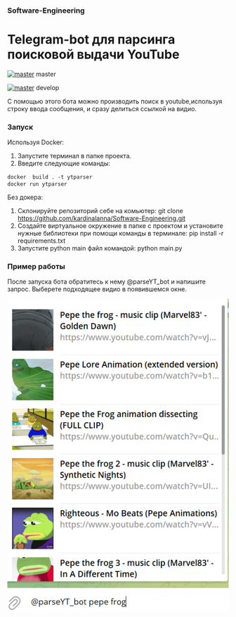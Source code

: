 ### Software-Engineering
# Telegram-bot для парсинга поисковой выдачи YouTube
[![master](https://github.com/kardinalanna/Software-Engineering/actions/workflows/test.yml/badge.svg?branch=master)](https://github.com/kardinalanna/Software-Engineering/actions/workflows/test.yml) master

[![master](https://github.com/kardinalanna/Software-Engineering/actions/workflows/test.yml/badge.svg?branch=develop)](https://github.com/kardinalanna/Software-Engineering/actions/workflows/test.yml) develop

С помощью этого бота можно производить поиск в youtube,используя строку ввода сообщения, и сразу делиться ссылкой на видио.

### Запуск 
Используя Docker:
   1. Запустите терминал в папке проекта.
   2. Введите следующие команды:
    
    docker  build . -t ytparser 
    docker run ytparser

Без докера:
 1. Склонируйте репозиторий себе на комьютер: git clone https://github.com/kardinalanna/Software-Engineering.git
 2. Создайте виртуальное окружение в папке с проектом и установите нужные библиотеки при помощи команды в терминале: pip install -r requirements.txt
 3. Запустите python main файл командой: python main.py
 
 ### Пример работы
После запуска бота обратитесь к нему @parseYT_bot и напишите запрос. Выберете подходящее видио в появившемся окне.


 ![alt text](https://github.com/kardinalanna/Software-Engineering/blob/main/exp_img.PNG?raw=true)

